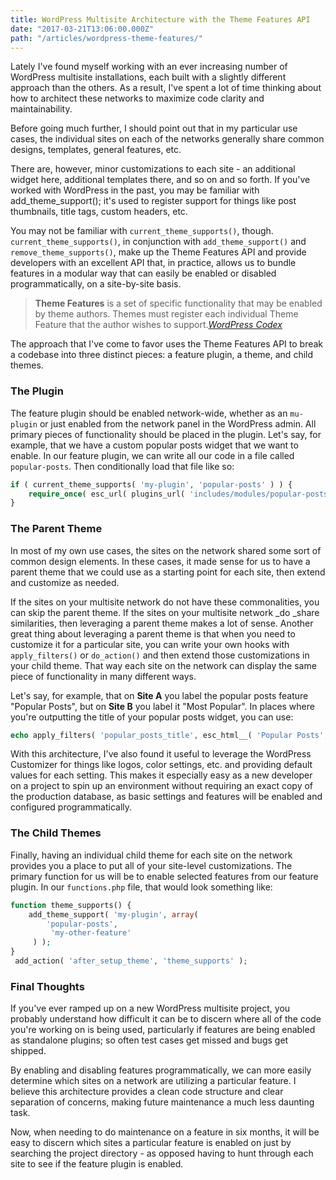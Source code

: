 ```yaml
---
title: WordPress Multisite Architecture with the Theme Features API
date: "2017-03-21T13:06:00.000Z"
path: "/articles/wordpress-theme-features/"
---
```


Lately I've found myself working with an ever increasing number of WordPress multisite installations, each built with a slightly different approach than the others. As a result, I've spent a lot of time thinking about how to architect these networks to maximize code clarity and maintainability.

Before going much further, I should point out that in my particular use cases, the individual sites on each of the networks generally share common designs, templates, general features, etc.

There are, however, minor customizations to each site - an additional widget here, additional templates there, and so on and so forth. If you've worked with WordPress in the past, you may be familiar with add_theme_support(); it's used to register support for things like post thumbnails, title tags, custom headers, etc.

You may not be familiar with `current_theme_supports()`, though. `current_theme_supports()`, in conjunction with `add_theme_support()` and `remove_theme_supports()`, make up the Theme Features API and provide developers with an excellent API that, in practice, allows us to bundle features in a modular way that can easily be enabled or disabled programmatically, on a site-by-site basis.

> **Theme Features** is a set of specific functionality that may be enabled by theme authors. Themes must register each individual Theme Feature that the author wishes to support.<cite>[WordPress Codex](https://codex.wordpress.org/Theme_Features)</cite>

The approach that I've come to favor uses the Theme Features API to break a codebase into three distinct pieces: a feature plugin, a theme, and child themes.

### The Plugin

The feature plugin should be enabled network-wide, whether as an `mu-plugin` or just enabled from the network panel in the WordPress admin. All primary pieces of functionality should be placed in the plugin. Let's say, for example, that we have a custom popular posts widget that we want to enable. In our feature plugin, we can write all our code in a file called `popular-posts`. Then conditionally load that file like so:

```php
if ( current_theme_supports( 'my-plugin', 'popular-posts' ) ) {
    require_once( esc_url( plugins_url( 'includes/modules/popular-posts/popular-posts.php', __FILE__ ) ) );
}
```

### The Parent Theme

In most of my own use cases, the sites on the network shared some sort of common design elements. In these cases, it made sense for us to have a parent theme that we could use as a starting point for each site, then extend and customize as needed.

If the sites on your multisite network do not have these commonalities, you can skip the parent theme. If the sites on your multisite network _do _share similarities, then leveraging a parent theme makes a lot of sense. Another great thing about leveraging a parent theme is that when you need to customize it for a particular site, you can write your own hooks with `apply_filters()` or `do_action()` and then extend those customizations in your child theme. That way each site on the network can display the same piece of functionality in many different ways.

Let's say, for example, that on **Site A** you label the popular posts feature "Popular Posts", but on **Site B** you label it "Most Popular". In places where you're outputting the title of your popular posts widget, you can use:

```php
echo apply_filters( 'popular_posts_title', esc_html__( 'Popular Posts', 'textdomain' ) );
```

With this architecture, I've also found it useful to leverage the WordPress Customizer for things like logos, color settings, etc. and providing default values for each setting. This makes it especially easy as a new developer on a project to spin up an environment without requiring an exact copy of the production database, as basic settings and features will be enabled and configured programmatically.

### The Child Themes

Finally, having an individual child theme for each site on the network provides you a place to put all of your site-level customizations. The primary function for us will be to enable selected features from our feature plugin. In our `functions.php` file, that would look something like:

```php
function theme_supports() {
    add_theme_support( 'my-plugin', array(
        'popular-posts',
         'my-other-feature'
     ) );
}
 add_action( 'after_setup_theme', 'theme_supports' );
```

### Final Thoughts

If you've ever ramped up on a new WordPress multisite project, you probably understand how difficult it can be to discern where all of the code you're working on is being used, particularly if features are being enabled as standalone plugins; so often test cases get missed and bugs get shipped.

By enabling and disabling features programmatically, we can more easily determine which sites on a network are utilizing a particular feature. I believe this architecture provides a clean code structure and clear separation of concerns, making future maintenance a much less daunting task.

Now, when needing to do maintenance on a feature in six months, it will be easy to discern which sites a particular feature is enabled on just by searching the project directory - as opposed having to hunt through each site to see if the feature plugin is enabled.